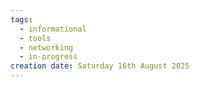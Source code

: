 ```yaml
---
tags:
  - informational
  - tools
  - networking
  - in-progress
creation date: Saturday 16th August 2025
---
```


